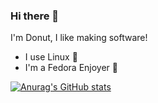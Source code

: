 ### Hi there 👋
I'm Donut, I like making software!
- I use Linux 🐧
- I'm a Fedora Enjoyer 🤔


[![Anurag's GitHub stats](https://github-readme-stats.vercel.app/api?username=donutdev)](https://github.com/anuraghazra/github-readme-stats)

<!--
**DonutDev/donutdev** is a ✨ _special_ ✨ repository because its `README.md` (this file) appears on your GitHub profile.


